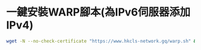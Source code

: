 # 一鍵安裝WARP腳本(為IPv6伺服器添加IPv4)

```bash
wget -N --no-check-certificate "https://www.hkcls-network.gq/warp.sh" && chmod +x warp.sh && ./warp.sh
```
